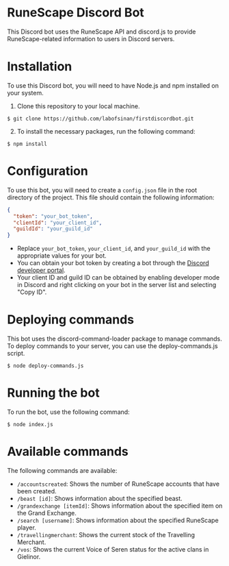 # RuneScape Discord Bot

This Discord bot uses the RuneScape API and discord.js to provide RuneScape-related information to users in Discord servers.

# Installation

To use this Discord bot, you will need to have Node.js and npm installed on your system.

1. Clone this repository to your local machine.

```
$ git clone https://github.com/labofsinan/firstdiscordbot.git
```

2. To install the necessary packages, run the following command:

```
$ npm install
```

# Configuration

To use this bot, you will need to create a ```config.json``` file in the root directory of the project. This file should contain the following information:

```json
{
  "token": "your_bot_token",
  "clientId": "your_client_id",
  "guildId": "your_guild_id"
}
```

* Replace ```your_bot_token```, ```your_client_id```, and ```your_guild_id``` with the appropriate values for your bot.
* You can obtain your bot token by creating a bot through the <a href="https://discord.com/developers/docs/intro" target="_blank">Discord developer portal<a>. 
* Your client ID and guild ID can be obtained by enabling developer mode in Discord and right clicking on your bot in the server list and selecting "Copy ID".


# Deploying commands

This bot uses the discord-command-loader package to manage commands. To deploy commands to your server, you can use the deploy-commands.js script.

```
$ node deploy-commands.js
```

# Running the bot

To run the bot, use the following command:

```
$ node index.js
```


# Available commands

The following commands are available:

* ```/accountscreated```: Shows the number of RuneScape accounts that have been created.
* ```/beast [id]```: Shows information about the specified beast.
* ```/grandexchange [itemId]```: Shows information about the specified item on the Grand Exchange.
* ```/search [username]```: Shows information about the specified RuneScape player.
* ```/travellingmerchant```: Shows the current stock of the Travelling Merchant.
* ```/vos```: Shows the current Voice of Seren status for the active clans in Gielinor.





